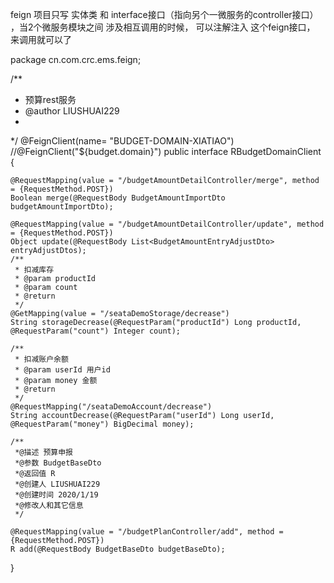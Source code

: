 feign 项目只写 实体类 和 interface接口（指向另个一微服务的controller接口） ，当2个微服务模块之间 涉及相互调用的时候， 可以注解注入 这个feign接口， 来调用就可以了

package cn.com.crc.ems.feign;

/**
 * 预算rest服务
 * @author LIUSHUAI229
 *
 */
@FeignClient(name= "BUDGET-DOMAIN-XIATIAO")
//@FeignClient("${budget.domain}")
public interface RBudgetDomainClient {

	@RequestMapping(value = "/budgetAmountDetailController/merge", method = {RequestMethod.POST})
	Boolean merge(@RequestBody BudgetAmountImportDto budgetAmountImportDto);

	@RequestMapping(value = "/budgetAmountDetailController/update", method = {RequestMethod.POST})
	Object update(@RequestBody List<BudgetAmountEntryAdjustDto> entryAdjustDtos);
	/**
	 * 扣减库存
	 * @param productId
	 * @param count
	 * @return
	 */
	@GetMapping(value = "/seataDemoStorage/decrease")
	String storageDecrease(@RequestParam("productId") Long productId, @RequestParam("count") Integer count);

	/**
	 * 扣减账户余额
	 * @param userId 用户id
	 * @param money 金额
	 * @return
	 */
	@RequestMapping("/seataDemoAccount/decrease")
	String accountDecrease(@RequestParam("userId") Long userId, @RequestParam("money") BigDecimal money);

	/**
	 *@描述 预算申报
	 *@参数 BudgetBaseDto
	 *@返回值 R
	 *@创建人 LIUSHUAI229
	 *@创建时间 2020/1/19
	 *@修改人和其它信息
	 */

	@RequestMapping(value = "/budgetPlanController/add", method = {RequestMethod.POST})
	R add(@RequestBody BudgetBaseDto budgetBaseDto);
}
